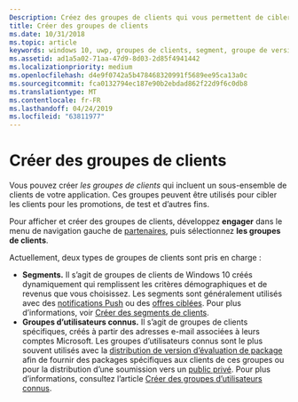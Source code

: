 ```yaml
---
Description: Créez des groupes de clients qui vous permettent de cibler un sous-ensemble de clients de votre application pour les promotions, les tests ou d’autres fins.
title: Créer des groupes de clients
ms.date: 10/31/2018
ms.topic: article
keywords: windows 10, uwp, groupes de clients, segment, groupe de versions d’évaluation, groupe d’utilisateurs connus
ms.assetid: ad1a5a02-71aa-47d9-8d03-2d85f4941442
ms.localizationpriority: medium
ms.openlocfilehash: d4e9f0742a5b478468320991f5689ee95ca13a0c
ms.sourcegitcommit: fca0132794ec187e90b2ebdad862f22d9f6c0db8
ms.translationtype: MT
ms.contentlocale: fr-FR
ms.lasthandoff: 04/24/2019
ms.locfileid: "63811977"
---
```

# <a name="create-customer-groups"></a>Créer des groupes de clients

Vous pouvez créer *les groupes de clients* qui incluent un sous-ensemble de clients de votre application. Ces groupes peuvent être utilisés pour cibler les clients pour les promotions, de test et d’autres fins.

Pour afficher et créer des groupes de clients, développez **engager** dans le menu de navigation gauche de [partenaires](https://partner.microsoft.com/dashboard), puis sélectionnez **les groupes de clients**.

Actuellement, deux types de groupes de clients sont pris en charge :

- **Segments.** Il s’agit de groupes de clients de Windows 10 créés dynamiquement qui remplissent les critères démographiques et de revenus que vous choisissez. Les segments sont généralement utilisés avec des [notifications Push](send-push-notifications-to-your-apps-customers.md) ou des [offres ciblées](use-targeted-offers-to-maximize-engagement-and-conversions.md). Pour plus d’informations, voir [Créer des segments de clients](create-customer-segments.md).
- **Groupes d’utilisateurs connus.** Il s’agit de groupes de clients spécifiques, créés à partir des adresses e-mail associées à leurs comptes Microsoft. Les groupes d’utilisateurs connus sont le plus souvent utilisés avec la [distribution de version d’évaluation de package](package-flights.md) afin de fournir des packages spécifiques aux clients de ces groupes ou pour la distribution d’une soumission vers un [public privé](choose-visibility-options.md#audience). Pour plus d’informations, consultez l’article [Créer des groupes d’utilisateurs connus](create-known-user-groups.md).
